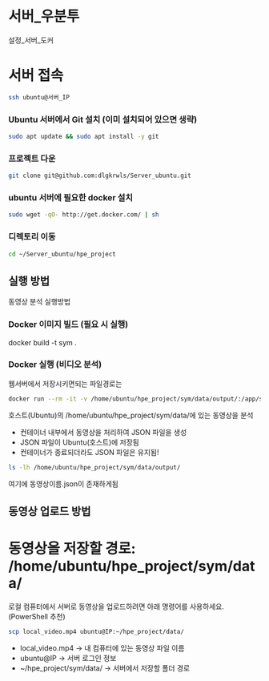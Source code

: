 # 서버_우분투
설정_서버_도커


# 서버 접속
```bash
ssh ubuntu@서버_IP
```

### Ubuntu 서버에서 Git 설치 (이미 설치되어 있으면 생략)

```bash
sudo apt update && sudo apt install -y git
```

### 프로젝트 다운
```bash
git clone git@github.com:dlgkrwls/Server_ubuntu.git
```

### ubuntu 서버에 필요한 docker 설치
```bash
sudo wget -qO- http://get.docker.com/ | sh
```

### 디렉토리 이동 
```bash
cd ~/Server_ubuntu/hpe_project
```


## 실행 방법
동영상 분석 실행방법


### Docker 이미지 빌드 (필요 시 실행)
docker build -t sym .

### Docker 실행 (비디오 분석)
웹서버에서 저장시키면되는 파일경로는  

```bash
docker run --rm -it -v /home/ubuntu/hpe_project/sym/data/output/:/app/sym/data/output/ sym --vid_path "./sym/data/동영상이름.mp4"
```

호스트(Ubuntu)의 /home/ubuntu/hpe_project/sym/data/에 있는 동영상을 분석    
- 컨테이너 내부에서 동영상을 처리하여 JSON 파일을 생성
- JSON 파일이 Ubuntu(호스트)에 저장됨
- 컨테이너가 종료되더라도 JSON 파일은 유지됨!

```bash
ls -lh /home/ubuntu/hpe_project/sym/data/output/
```
여기에 동영상이름.json이 존재하게됨
## 동영상 업로드 방법
# 동영상을 저장할 경로: /home/ubuntu/hpe_project/sym/data/
로컬 컴퓨터에서 서버로 동영상을 업로드하려면 아래 명령어를 사용하세요. (PowerShell 추천)

```bash
scp local_video.mp4 ubuntu@IP:~/hpe_project/data/
```

- local_video.mp4 → 내 컴퓨터에 있는 동영상 파일 이름
- ubuntu@IP → 서버 로그인 정보
- ~/hpe_project/sym/data/ → 서버에서 저장할 폴더 경로
